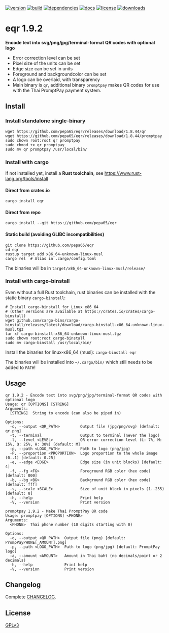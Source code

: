 [![version](https://img.shields.io/crates/v/eqr.svg)](https://crates.io/crates/eqr)
[![build](https://github.com/pepa65/eqr/actions/workflows/rust.yml/badge.svg)](https://github.com/pepa65/eqr/actions/workflows/rust.yml)
[![dependencies](https://deps.rs/repo/github/pepa65/eqr/status.svg)](https://deps.rs/repo/github/pepa65/eqr)
[![docs](https://img.shields.io/badge/docs-eqr-blue.svg)](https://docs.rs/crate/eqr/latest)
[![license](https://img.shields.io/badge/License-MIT-blue.svg)](https://github.com/pepa65/eqr/blob/main/LICENSE)
[![downloads](https://img.shields.io/crates/d/eqr.svg)](https://crates.io/crates/eqr)

# eqr 1.9.2
**Encode text into svg/png/jpg/terminal-format QR codes with optional logo**

* Error correction level can be set
* Pixel size of the units can be set
* Edge size can be set in units
* Foreground and backgroundcolor can be set
* A logo can be overlaid, with transparency
* Main binary is `qr`, additional binary `promptpay` makes QR codes for
  use with the Thai PromptPay payment system.

## Install
### Install standalone single-binary
```
wget https://github.com/pepa65/eqr/releases/download/1.8.44/qr
wget https://github.com/pepa65/eqr/releases/download/1.8.44/promptpay
sudo chown root:root qr promptpay
sudo chmod +x qr promptpay
sudo mv qr promptpay /usr/local/bin/
```

### Install with cargo
If not installed yet, install a **Rust toolchain**, see https://www.rust-lang.org/tools/install

#### Direct from crates.io
`cargo install eqr`

#### Direct from repo
`cargo install --git https://github.com/pepa65/eqr`

#### Static build (avoiding GLIBC incompatibilities)
```
git clone https://github.com/pepa65/eqr
cd eqr
rustup target add x86_64-unknown-linux-musl
cargo rel  # Alias in .cargo/config.toml
```

The binaries will be in `target/x86_64-unknown-linux-musl/release/`

### Install with cargo-binstall
Even without a full Rust toolchain, rust binaries can be installed with the static binary `cargo-binstall`:

```
# Install cargo-binstall for Linux x86_64
# (Other versions are available at https://crates.io/crates/cargo-binstall)
wget github.com/cargo-bins/cargo-binstall/releases/latest/download/cargo-binstall-x86_64-unknown-linux-musl.tgz
tar xf cargo-binstall-x86_64-unknown-linux-musl.tgz
sudo chown root:root cargo-binstall
sudo mv cargo-binstall /usr/local/bin/
```

Install the binaries for linux-x86_64 (musl): `cargo-binstall eqr`

The binaries will be installed into `~/.cargo/bin/` which still needs to be added to `PATH`!

## Usage
```
qr 1.9.2 - Encode text into svg/png/jpg/terminal-format QR codes with optional logo
Usage: qr [OPTIONS] [STRING]
Arguments:
  [STRING]  String to encode (can also be piped in)

Options:
  -o, --output <QR_PATH>         Output file (jpg/png/svg) [default: qr.png]
  -t, --terminal                 Output to terminal (never the logo)
  -l, --level <LEVEL>            QR error correction level (L: 7%, M: 15%, Q: 25%, H: 30%) [default: M]
  -p, --path <LOGO_PATH>         Path to logo (png/jpg)
  -P, --proportion <PROPORTION>  Logo proportion to the whole image (0..1) [default: 0.25]
  -e, --edge <EDGE>              Edge size (in unit blocks) [default: 4]
  -f, --fg <FG>                  Foreground RGB color (hex code) [default: 000]
  -b, --bg <BG>                  Background RGB color (hex code) [default: fff]
  -s, --scale <SCALE>            Size of unit block in pixels (1..255) [default: 8]
  -h, --help                     Print help
  -V, --version                  Print version
```

```
promptpay 1.9.2 - Make Thai PromptPay QR code
Usage: promptpay [OPTIONS] <PHONE>
Arguments:
  <PHONE>  Thai phone number (10 digits starting with 0)

Options:
  -o, --output <QR_PATH>  Output file (png) [default: PrompPayPHONE[_AMOUNT].png]
  -p, --path <LOGO_PATH>  Path to logo (png/jpg) [default: PromptPay logo]
  -a, --amount <AMOUNT>   Amount in Thai baht (no decimals/point or 2 decimals)
  -h, --help              Print help
  -V, --version           Print version
```

## Changelog
Complete [CHANGELOG](CHANGELOG.md).

## License
[GPLv3](LICENSE)
